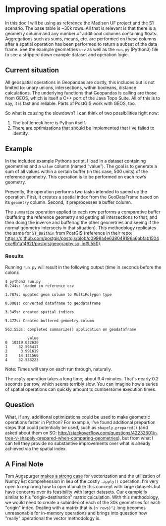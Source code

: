 # Improving spatial operations
In this doc I will be using as reference the Madison UF project and the S1 scenario. The base table is ~30k rows. All that is relevant is that there is a geometry column and any number of additional columns containing floats. Aggregations such as sums, means, etc. are performed on these columns after a spatial operation has been performed to return a subset of the data frame. See the example geometries `csv` as well as the `run.py` (Python3) file to see a stripped down example dataset and operation logic.

## Current situation
All geospatial operations in Geopandas are costly, this includes but is not limited to: unary unions, intersections, within booleans, distance calculations. The underlying functions that Geopandas is calling are those from GEOS, which is itself a C++ port of the Java Topo Suite. All of this is to say, it is fast and reliable. Parts of PostGIS work with GEOS, too.

So what is causing the slowdown? I can think of two possibilities right now:

1. The bottleneck here is Python itself.
2. There are optimizations that should be implemented that I've failed to identify.

## Example
In the included example Pythons script, I load in a dataset containing geometries and a `value` column (named “value”). The goal is to generate a sum of all values within a certain buffer (in this case, 500 units) of the reference geometry. This operation is to be performed on each row’s geometry.

Presently, the operation performs two tasks intended to speed up the operation. First, it creates a spatial index from the GeoDataFrame based on its `geometry` column. Second, it preprocesses a buffer column.

The `summarize` operation applied to each row performs a comparative buffer (buffering the reference geometry and getting all intersections to that, and then doing the inverse and buffering the other geometries and seeing if the normal geometry intersects in that situation). This methodology replicates the same for `ST_DWithin` from PostGIS (reference in their repo: https://github.com/postgis/postgis/blob/c0998a4e638048196a6abfab1504eca6b1a1462f/postgis/geography.sql.in#L550).

### Results
Running `run.py` will result in the following output (time in seconds before the colon):
```
$ python3 run.py
0.244s: loaded in reference csv

1.787s: updated geom column to MultiPolygon type

0.008s: converted dataframe to geodataframe

3.345s: created spatial indices

5.472s: Created buffered geometry column

563.553s: completed summarize() application on geodataframe

          value
0  10319.032630
1     32.595417
2      3.991619
3     14.131560
4     32.533223
```
Note: Times will vary on each run through, naturally.

The `apply` operation takes a long time; about 9.4 minutes. That's nearly 0.2 seconds per row, which seems terribly slow. You can imagine how a series of spatial operations can quickly amount to cumbersome execution times.

## Question
What, if any, additional optimizations could be used to make geometric operations faster in Python? For example, I've found additional prepartion steps that could potentially be used, such as `shapely.prepared()` (and asked about them on SO: http://stackoverflow.com/questions/42232601/r-tree-v-shapely-prepared-when-comparing-geometries), but from what I can tell they provide no substantive improvements over what is already achieved via the spatial index.

## A Final Note
Tom Augspurger [makes a strong case](https://tomaugspurger.github.io/modern-4-performance.html) for vectorization and the utilization of Numpy list comprehension in lieu of the costly `.apply()` operation. I'm very open to exploring how to operationalize this concept with large datasets but have concerns over its feasibility with larger datasets. Our example is similar to his "origin-destination" matrix calculation. With this methodology, we would need to create a subindex of each of the 30k geometries for each "origin" index. Dealing with a matrix that is `(n rows)^2` long becomes unreasonable for in-memory operations and brings into question how "really" operational the vector methodology is.